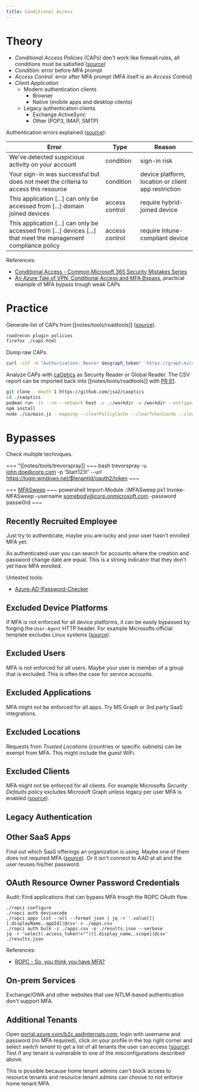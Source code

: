 ```yaml
---
title: Conditional Access
---
```


# Theory

- *Conditional Access Policies* (CAPs) don't work like firewall rules, all conditions must be satisfied ([source](https://twitter.com/lukasberancz/status/1651934975074222082))
- *Condition*: error before MFA prompt
- *Access Control*: error after MFA prompt (MFA itself is an *Access Control*)
- *Client Application*
    - Modern authentication clients
        - Browser
        - Native (mobile apps and desktop clients)
    - Legacy authentication clients
        - Exchange ActiveSync
        - Other (POP3, IMAP, SMTP)

Authentication errors explained ([source](https://web.archive.org/web/20220923201435/https://danielchronlund.com/2022/01/07/the-attackers-guide-to-azure-ad-conditional-access/)):

Error | Type | Reason
------|------|-------
We've detected suspicious activity on your account | condition | sign-in risk | use VPN close to victims physical location
Your sign-in was successful but does not meet the criteria to access this resource | condition | device platform, location or client app restriction | fake `User-Agent` header, use VPN, use browser or fake AAD-joined device
This application [...] can only be accessed from [...] domain joined devices | access control | require hybrid-joined device | try to fake AAD-joined device
This application [...] can only be accessed from [...] devices [...] that meet the management compliance policy | access control | require Intune-compliant device | try to fake Intune compliance

References:

- [Conditional Access - Common Microsoft 365 Security Mistakes Series](http://web.archive.org/web/20231120182701/https://campbell.scot/conditional-access-common-microsoft-365-security-mistakes-series/)
- [An Azure Tale of VPN, Conditional Access and MFA Bypass](http://web.archive.org/web/20230815182930/https://simondotsh.com/infosec/2023/08/15/azure-tale-vpn-ca-mfa-bypass.html), practical example of MFA bypass trough weak CAPs

# Practice

Generate list of CAPs from [[notes/tools/roadtools]] ([source](https://www.youtube.com/watch?v=SK1zgqaAZ2E&t=11m30s)).

~~~ bash
roadrecon plugin policies
firefox ./caps.html
~~~

Dump raw CAPs.

~~~ bash
curl -sSf -H "Authorization: Bearer $msgraph_token" 'https://graph.microsoft.com/v1.0/identity/conditionalaccess/policies' | jq
~~~

Analyze CAPs with [caOptics](https://github.com/jsa2/caOptics) as Security Reader or Global Reader.
The CSV report can be imported back into [[notes/tools/roadtools]] with [PR 61](https://github.com/dirkjanm/ROADtools/pull/61).

~~~ bash
git clone --depth 1 https://github.com/jsa2/caoptics
cd ./caoptics
podman run -it --rm --network host -v .:/workdir -w /workdir --entrypoint bash docker.io/library/node:14
npm install
node ./ca/main.js --mapping --clearPolicyCache --clearTokenCache --clearMappingCache
~~~

# Bypasses

Check multiple techniques.

=== "[[notes/tools/trevorspray]]
    ~~~ bash
    trevorspray -u john.doe@corp.com -p 'Start123!' --url https://login.windows.net/$tenantid/oauth2/token
    ~~~

=== [MFASweep](https://github.com/dafthack/mfasweep)
    ~~~ powershell
    Import-Module .\MFASweep.ps1
    Invoke-MFASweep -username somebody@corp.onmicrosoft.com -password passw0rd
    ~~~

## Recently Recruited Employee

Just try to authenticate, maybe you are lucky and your user hasn't enrolled MFA yet.

As authenticated user you can search for accounts where the creation and password change date are equal.
This is a strong indicator that they don't yet have MFA enrolled.

Untested tools:

- [Azure-AD-Password-Checker](https://github.com/quahac/Azure-AD-Password-Checker)

## Excluded Device Platforms

If MFA is not enforced for all device platforms, it can be easily bypassed by forging the `User-Agent` HTTP header.
For example Microsofts official template excludes Linux systems ([source](https://twitter.com/rootsecdev/status/1682369951640715264)).

## Excluded Users

MFA is not enforced for all users.
Maybe your user is member of a group that is excluded.
This is often the case for service accounts.

## Excluded Applications

MFA might not be enforced for all apps.
Try MS Graph or 3rd party SaaS integrations.

## Excluded Locations

Requests from *Trusted Locations* (countries or specific subnets) can be exempt from MFA.
This might include the guest WiFi.

## Excluded Clients

MFA might not be enforced for all clients.
For example Microsofts *Security Defaults* policy excludes Microsoft Graph unless legacy per user MFA is enabled ([source](http://web.archive.org/web/20230901192937/https://scribe.rip/@rootsecdev/azure-ad-security-defaults-mfa-bypass-with-graph-api-86a5d6f57d4a)).

## Legacy Authentication

## Other SaaS Apps

Find out which SaaS offerings an organization is using.
Maybe one of them does not required MFA ([source](https://twitter.com/EricaZelic/status/1640054683711438848)).
Or it isn't connect to AAD at all and the user reuses his/her password.

## OAuth Resource Owner Password Credentials

Audit: Find applications that can bypass MFA trough the ROPC OAuth flow.

~~~
./ropci configure
./ropci auth devicecode
./ropci apps list --all --format json | jq -r '.value[]|[.displayName,.appId]|@csv' > ./apps.csv
./ropci auth bulk -i ./apps.csv -o ./results.json --verbose
jq -r 'select(.access_token!="")|[.display_name,.scope]|@csv' ./results.json
~~~

References:

- [ROPC - So, you think you have MFA?](http://web.archive.org/web/20231026151608/https://embracethered.com/blog/posts/2022/ropci-so-you-think-you-have-mfa-azure-ad/)

## On-prem Services

Exchange/OWA and other websites that use NTLM-based authentication don't support MFA.

## Additional Tenants

Open [portal.azure.com/b2c.aadinternals.com](https://portal.azure.com/b2c.aadinternals.com), login with username and password (no MFA required), click on your profile in the top right corner and select *switch tenant* to get a list of all tenants the user can access ([source](http://web.archive.org/web/20230909011032/https://aadinternals.com/talks/Abusing%20Azure%20Active%20Directory.%20From%20MFA%20Bypass%20to%20Listing%20Global%20Administrators.pdf)).
Test if any tenant is vulnerable to one of the misconfigurations described above.

This is possible because home tenant admins can't block access to resource tenants and resource tenant admins can choose to not enforce home tenant MFA.
